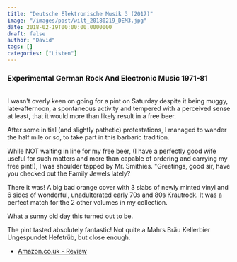 ```yaml
---
title: "Deutsche Elektronische Musik 3 (2017)"
image: "/images/post/wilt_20180219_DEM3.jpg"
date: 2018-02-19T00:00:00.0000000
draft: false
author: "David"
tags: []
categories: ["Listen"]
---
```

### Experimental German Rock And Electronic Music 1971-81  
   
I wasn't overly keen on going for a pint on Saturday despite it being muggy, late-afternoon, a spontaneous activity and tempered with a perceived sense at least, that it would more than likely result in a free beer.   
  
After some initial (and slightly pathetic) protestations, I managed to wander the half mile or so, to take part in this barbaric tradition.  
  
While NOT waiting in line for my free beer, (I have a perfectly good wife useful for such matters and more than capable of ordering and carrying my free pint!), I was shoulder tapped by Mr. Smithies. "Greetings, good sir, have you checked out the Family Jewels lately? 

 There it was! A big bad orange cover with 3 slabs of newly minted vinyl and 6 sides of wonderful, unadulterated early 70s and 80s Krautrock. It was a perfect match for the 2 other volumes in my collection.  
  
What a sunny old day this turned out to be.   
  
The pint tasted absolutely fantastic! Not quite a Mahrs Bräu Kellerbier Ungespundet Hefetrüb, but close enough.

-  [Amazon.co.uk - Review](https://www.amazon.co.uk/Deutsche-Elektronische-Musik-Experimental-Electronic/dp/B076L6C6W8/ref=sr_1_1?s=music&amp;ie=UTF8&amp;qid=1519021233&amp;sr=1-1&amp;keywords=Deutsche+Elektronische+Musik)